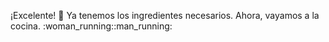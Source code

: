 ¡Excelente! :tada: Ya tenemos los ingredientes necesarios. Ahora, vayamos a la cocina. :woman_running::man_running: